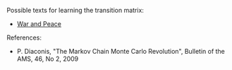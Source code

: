 
Possible texts for learning the transition matrix:
 * [War and Peace](http://www.gutenberg.org/cache/epub/2600/pg2600.txt)

References:
 * P. Diaconis, "The Markov Chain Monte Carlo Revolution", Bulletin of the AMS, 46, No 2, 2009
